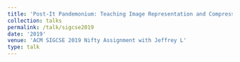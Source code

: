 ```yaml
---
title: 'Post-It Pandemonium: Teaching Image Representation and Compression with an "Unplugged" Activity'
collection: talks
permalink: /talk/sigcse2019
date: '2019'
venue: 'ACM SIGCSE 2019 Nifty Assignment with Jeffrey L'
type: talk
---
```


